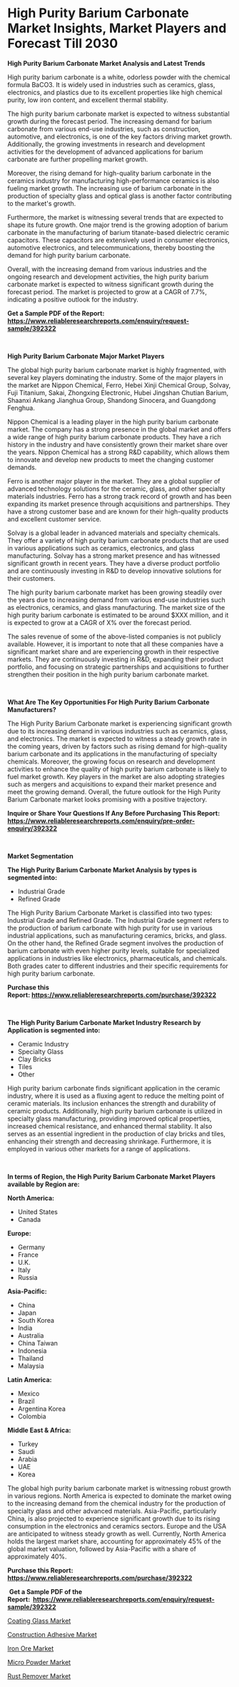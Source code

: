 <p><h1>High Purity Barium Carbonate Market Insights, Market Players and Forecast Till 2030</h1></p><p><strong>High Purity Barium Carbonate Market Analysis and Latest Trends</strong></p>
<p><p>High purity barium carbonate is a white, odorless powder with the chemical formula BaCO3. It is widely used in industries such as ceramics, glass, electronics, and plastics due to its excellent properties like high chemical purity, low iron content, and excellent thermal stability.</p><p>The high purity barium carbonate market is expected to witness substantial growth during the forecast period. The increasing demand for barium carbonate from various end-use industries, such as construction, automotive, and electronics, is one of the key factors driving market growth. Additionally, the growing investments in research and development activities for the development of advanced applications for barium carbonate are further propelling market growth.</p><p>Moreover, the rising demand for high-quality barium carbonate in the ceramics industry for manufacturing high-performance ceramics is also fueling market growth. The increasing use of barium carbonate in the production of specialty glass and optical glass is another factor contributing to the market's growth.</p><p>Furthermore, the market is witnessing several trends that are expected to shape its future growth. One major trend is the growing adoption of barium carbonate in the manufacturing of barium titanate-based dielectric ceramic capacitors. These capacitors are extensively used in consumer electronics, automotive electronics, and telecommunications, thereby boosting the demand for high purity barium carbonate.</p><p>Overall, with the increasing demand from various industries and the ongoing research and development activities, the high purity barium carbonate market is expected to witness significant growth during the forecast period. The market is projected to grow at a CAGR of 7.7%, indicating a positive outlook for the industry.</p></p>
<p><strong>Get a Sample PDF of the Report:&nbsp; <a href="https://www.reliableresearchreports.com/enquiry/request-sample/392322">https://www.reliableresearchreports.com/enquiry/request-sample/392322</a></strong></p>
<p>&nbsp;</p>
<p><strong>High Purity Barium Carbonate Major Market Players</strong></p>
<p><p>The global high purity barium carbonate market is highly fragmented, with several key players dominating the industry. Some of the major players in the market are Nippon Chemical, Ferro, Hebei Xinji Chemical Group, Solvay, Fuji Titanium, Sakai, Zhongxing Electronic, Hubei Jingshan Chutian Barium, Shaanxi Ankang Jianghua Group, Shandong Sinocera, and Guangdong Fenghua. </p><p>Nippon Chemical is a leading player in the high purity barium carbonate market. The company has a strong presence in the global market and offers a wide range of high purity barium carbonate products. They have a rich history in the industry and have consistently grown their market share over the years. Nippon Chemical has a strong R&D capability, which allows them to innovate and develop new products to meet the changing customer demands. </p><p>Ferro is another major player in the market. They are a global supplier of advanced technology solutions for the ceramic, glass, and other specialty materials industries. Ferro has a strong track record of growth and has been expanding its market presence through acquisitions and partnerships. They have a strong customer base and are known for their high-quality products and excellent customer service. </p><p>Solvay is a global leader in advanced materials and specialty chemicals. They offer a variety of high purity barium carbonate products that are used in various applications such as ceramics, electronics, and glass manufacturing. Solvay has a strong market presence and has witnessed significant growth in recent years. They have a diverse product portfolio and are continuously investing in R&D to develop innovative solutions for their customers. </p><p>The high purity barium carbonate market has been growing steadily over the years due to increasing demand from various end-use industries such as electronics, ceramics, and glass manufacturing. The market size of the high purity barium carbonate is estimated to be around $XXX million, and it is expected to grow at a CAGR of X% over the forecast period. </p><p>The sales revenue of some of the above-listed companies is not publicly available. However, it is important to note that all these companies have a significant market share and are experiencing growth in their respective markets. They are continuously investing in R&D, expanding their product portfolio, and focusing on strategic partnerships and acquisitions to further strengthen their position in the high purity barium carbonate market.</p></p>
<p>&nbsp;</p>
<p><strong>What Are The Key Opportunities For High Purity Barium Carbonate Manufacturers?</strong></p>
<p><p>The High Purity Barium Carbonate market is experiencing significant growth due to its increasing demand in various industries such as ceramics, glass, and electronics. The market is expected to witness a steady growth rate in the coming years, driven by factors such as rising demand for high-quality barium carbonate and its applications in the manufacturing of specialty chemicals. Moreover, the growing focus on research and development activities to enhance the quality of high purity barium carbonate is likely to fuel market growth. Key players in the market are also adopting strategies such as mergers and acquisitions to expand their market presence and meet the growing demand. Overall, the future outlook for the High Purity Barium Carbonate market looks promising with a positive trajectory.</p></p>
<p><strong>Inquire or Share Your Questions If Any Before Purchasing This Report: <a href="https://www.reliableresearchreports.com/enquiry/pre-order-enquiry/392322">https://www.reliableresearchreports.com/enquiry/pre-order-enquiry/392322</a></strong></p>
<p>&nbsp;</p>
<p><strong>Market Segmentation</strong></p>
<p><strong>The High Purity Barium Carbonate Market Analysis by types is segmented into:</strong></p>
<p><ul><li>Industrial Grade</li><li>Refined Grade</li></ul></p>
<p><p>The High Purity Barium Carbonate Market is classified into two types: Industrial Grade and Refined Grade. The Industrial Grade segment refers to the production of barium carbonate with high purity for use in various industrial applications, such as manufacturing ceramics, bricks, and glass. On the other hand, the Refined Grade segment involves the production of barium carbonate with even higher purity levels, suitable for specialized applications in industries like electronics, pharmaceuticals, and chemicals. Both grades cater to different industries and their specific requirements for high purity barium carbonate.</p></p>
<p><strong>Purchase this Report:&nbsp;<a href="https://www.reliableresearchreports.com/purchase/392322">https://www.reliableresearchreports.com/purchase/392322</a></strong></p>
<p>&nbsp;</p>
<p><strong>The High Purity Barium Carbonate Market Industry Research by Application is segmented into:</strong></p>
<p><ul><li>Ceramic Industry</li><li>Specialty Glass</li><li>Clay Bricks</li><li>Tiles</li><li>Other</li></ul></p>
<p><p>High purity barium carbonate finds significant application in the ceramic industry, where it is used as a fluxing agent to reduce the melting point of ceramic materials. Its inclusion enhances the strength and durability of ceramic products. Additionally, high purity barium carbonate is utilized in specialty glass manufacturing, providing improved optical properties, increased chemical resistance, and enhanced thermal stability. It also serves as an essential ingredient in the production of clay bricks and tiles, enhancing their strength and decreasing shrinkage. Furthermore, it is employed in various other markets for a range of applications.</p></p>
<p>&nbsp;</p>
<p><strong>In terms of Region, the High Purity Barium Carbonate Market Players available by Region are:</strong></p>
<p>
    <p> <strong> North America: </strong>
        <ul>
            <li>United States</li>
            <li>Canada</li>
        </ul>
        </p> 
    <p> <strong> Europe: </strong>
        <ul>
            <li>Germany</li>
            <li>France</li>
            <li>U.K.</li>
            <li>Italy</li>
            <li>Russia</li>
        </ul>
        </p> 
    <p> <strong> Asia-Pacific: </strong>
        <ul>
            <li>China</li>
            <li>Japan</li>
            <li>South Korea</li>
            <li>India</li>
            <li>Australia</li>
            <li>China Taiwan</li>
            <li>Indonesia</li>
            <li>Thailand</li>
            <li>Malaysia</li>
        </ul>
        </p> 
    <p> <strong> Latin America: </strong>
        <ul>
            <li>Mexico</li>
            <li>Brazil</li>
            <li>Argentina Korea</li>
            <li>Colombia</li>
        </ul>
        </p> 
    <p> <strong> Middle East & Africa: </strong>
        <ul>
            <li>Turkey</li>
            <li>Saudi</li>
            <li>Arabia</li>
            <li>UAE</li>
            <li>Korea</li>
        </ul>
    </p>
    </p>
<p><p>The global high purity barium carbonate market is witnessing robust growth in various regions. North America is expected to dominate the market owing to the increasing demand from the chemical industry for the production of specialty glass and other advanced materials. Asia-Pacific, particularly China, is also projected to experience significant growth due to its rising consumption in the electronics and ceramics sectors. Europe and the USA are anticipated to witness steady growth as well. Currently, North America holds the largest market share, accounting for approximately 45% of the global market valuation, followed by Asia-Pacific with a share of approximately 40%.</p></p>
<p><strong>Purchase this Report: <a href="https://www.reliableresearchreports.com/purchase/392322">https://www.reliableresearchreports.com/purchase/392322</a></strong></p>
<p>&nbsp;<strong>Get a Sample PDF of the Report:&nbsp;&nbsp;<a href="https://www.reliableresearchreports.com/enquiry/request-sample/392322">https://www.reliableresearchreports.com/enquiry/request-sample/392322</a></strong></p>
<p><strong></strong></p>
<p><p><a href="https://medium.com/@ursulastark1/coating-glass-market-analysis-its-cagr-market-segmentation-and-global-industry-overview-c780782305b5">Coating Glass Market</a></p><p><a href="https://medium.com/@rossiezieme2023/construction-adhesive-market-size-reveals-the-best-marketing-channels-in-global-industry-bf9ea05cf1c4">Construction Adhesive Market</a></p><p><a href="https://medium.com/@joelstrosin1928/iron-ore-market-insight-market-trends-growth-forecasted-from-2023-to-2030-ae4fbceb2845">Iron Ore Market</a></p><p><a href="https://medium.com/@royallittel2023/micro-powder-market-size-reveals-the-best-marketing-channels-in-global-industry-dbfc2ce2ff8a">Micro Powder Market</a></p><p><a href="https://medium.com/@giannicrona/rust-remover-market-outlook-industry-overview-and-forecast-2023-to-2030-8bf054bc5332">Rust Remover Market</a></p></p>